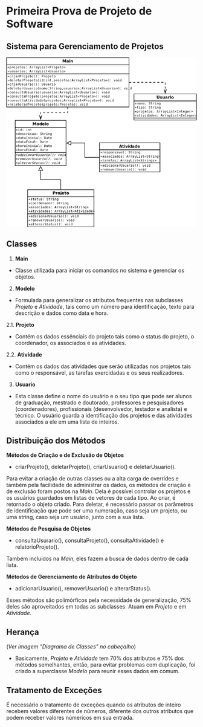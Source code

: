 # Primeira Prova de Projeto de Software

## Sistema para Gerenciamento de Projetos


![Diagrama de Classes](https://github.com/laellsr/p3Exam/blob/master/P3exame.png)

## Classes

1. **Main**
- Classe utilizada para iniciar os comandos no sistema e gerenciar os objetos.

2. **Modelo**
- Formulada para generalizar os atributos frequentes nas subclasses *Projeto* e *Atividade*, tais como um número para identificação, texto para descrição e dados como data e hora.

2.1. **Projeto**
- Contém os dados essênciais do projeto tais como o status do projeto, o coordenador, os associados e as atividades.

2.2. **Atividade**
- Contém os dados das atividades que serão utilizadas nos projetos tais como o responsável, as tarefas exercidadas e os seus realizadores.

3. **Usuario**
- Esta classe define o nome do usuário e o seu tipo que pode ser alunos de graduação, mestrado e doutorado, professores e pesquisadores (coordenadores), profissionais (desenvolvedor, testador e analista) e técnico. O usuário guarda a identificação dos projetos e das atividades associados a ele em uma lista de inteiros.

## Distribuição dos Métodos

**Métodos de Criação e de Exclusão de Objetos**

- criarProjeto(), deletarProjeto(), criarUsuario() e deletarUsuario().

Para evitar a criação de outras classes ou a alta carga de overrides e também pela facilidade de administrar os dados, os métodos de criação e de exclusão foram postos na *Main*. Dela é possível controlar os projetos e os usuários guardados em listas de vetores de cada tipo. Ao criar, é retornado o objeto criado. Para deletar, é necessário passar os parâmetros de identificação que pode ser uma numeração, caso seja um projeto, ou uma string, caso seja um usuário, junto com a sua lista.

**Métodos de Pesquisa de Objetos**

- consultaUsurario(), consultaProjeto(), consultaAtividade() e relatorioProjeto().

Também incluídos na *Main*, eles fazem a busca de dados dentro de cada lista.

**Métodos de Gerenciamento de Atributos do Objeto**

- adicionarUsuario(), removerUsuario() e alterarStatus().

Esses métodos são polimórficos pela necessidade de generalização, 75% deles são aproveitados em todas as subclasses. Atuam em *Projeto* e em *Atividade*.

## Herança
(*Ver imagem "Diagrama de Classes" no cabeçalho*)

- Basicamente, *Projeto* e *Atividade* tem 70% dos atributos e 75% dos métodos semelhantes, então, para evitar problemas com duplicação, foi criado a superclasse *Modelo* para reunir esses dados em comum.

## Tratamento de Exceções

É necessário o tratamento de exceções quando os atributos de inteiro recebem valores diferentes de números, diferente dos outros atributos que podem receber valores númericos em sua entrada.

